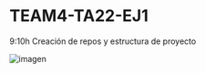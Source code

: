 # TEAM4-TA22-EJ1
9:10h Creación de repos y estructura de proyecto

![imagen](https://user-images.githubusercontent.com/19403472/167588402-15637987-3236-407a-a49b-9b068e9213d1.png)
